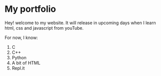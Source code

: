 # My portfolio

Hey! welcome to my website. It will release in upcoming days when I learn html, css and javascript
from youTube.

For now, I know:
1.  C
2. C++
3. Python
4. A bit of HTML
1. Repl.it
